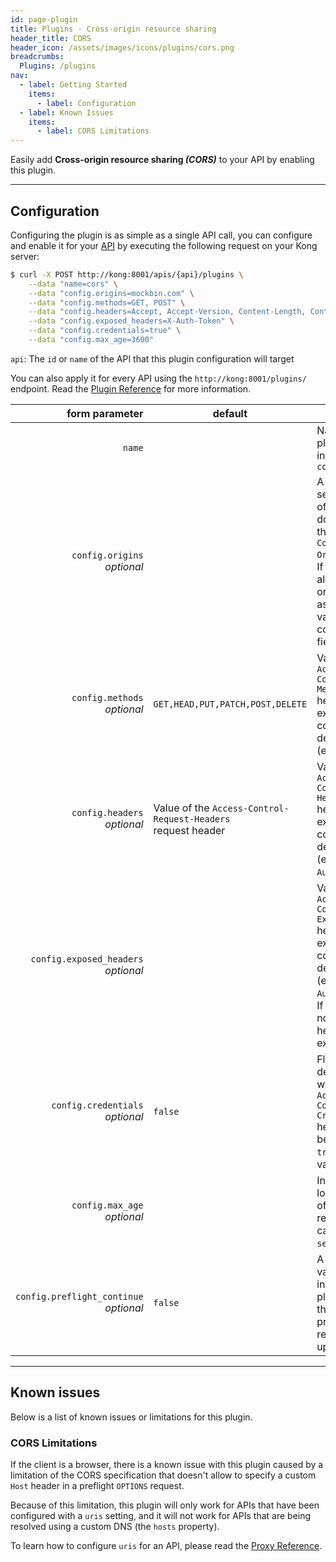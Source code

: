 ```yaml
---
id: page-plugin
title: Plugins - Cross-origin resource sharing
header_title: CORS
header_icon: /assets/images/icons/plugins/cors.png
breadcrumbs:
  Plugins: /plugins
nav:
  - label: Getting Started
    items:
      - label: Configuration
  - label: Known Issues
    items:
      - label: CORS Limitations
---
```


Easily add __Cross-origin resource sharing *(CORS)*__ to your API by enabling
this plugin.

----

## Configuration

Configuring the plugin is as simple as a single API call, you can configure and
enable it for your [API][api-object] by executing the following request on your
Kong server:

```bash
$ curl -X POST http://kong:8001/apis/{api}/plugins \
    --data "name=cors" \
    --data "config.origins=mockbin.com" \
    --data "config.methods=GET, POST" \
    --data "config.headers=Accept, Accept-Version, Content-Length, Content-MD5, Content-Type, Date, X-Auth-Token" \
    --data "config.exposed_headers=X-Auth-Token" \
    --data "config.credentials=true" \
    --data "config.max_age=3600"
```

`api`: The `id` or `name` of the API that this plugin configuration will target

You can also apply it for every API using the `http://kong:8001/plugins/`
endpoint. Read the [Plugin Reference](/docs/latest/admin-api/#add-plugin) for
more information.

form parameter                             | default | description
---:                                       | ---     | ---
`name`                                     |         | Name of the plugin to use, in this case: `cors`
`config.origins`<br>*optional*             |         | A comma-separated list of allows domains for the `Access-Control-Allow-Origin` header. If you wish to allow all origins, add `*` as a single value to this configuration field.
`config.methods`<br>*optional*             | `GET,HEAD,PUT,PATCH,POST,DELETE` | Value for the `Access-Control-Allow-Methods` header, expects a comma delimited string (e.g. `GET,POST`).
`config.headers`<br>*optional*             | Value of the `Access-Control-Request-Headers`<br>request header | Value for the `Access-Control-Allow-Headers` header, expects a comma delimited string (e.g. `Origin, Authorization`).
`config.exposed_headers`<br>*optional*     |         | Value for the `Access-Control-Expose-Headers` header, expects a comma delimited string (e.g. `Origin, Authorization`). If not specified, no custom headers are exposed.
`config.credentials`<br>*optional*         | `false` | Flag to determine whether the `Access-Control-Allow-Credentials` header should be sent with `true` as the value.
`config.max_age`<br>*optional*             |         | Indicated how long the results of the preflight request can be cached, in `seconds`.
`config.preflight_continue`<br>*optional*  | `false` | A boolean value that instructs the plugin to proxy the `OPTIONS` preflight request to the upstream API.

----

## Known issues

Below is a list of known issues or limitations for this plugin.

### CORS Limitations

If the client is a browser, there is a known issue with this plugin caused by a
limitation of the CORS specification that doesn't allow to specify a custom
`Host` header in a preflight `OPTIONS` request.

Because of this limitation, this plugin will only work for APIs that have been
configured with a `uris` setting, and it will not work for APIs that
are being resolved using a custom DNS (the `hosts` property).

To learn how to configure `uris` for an API, please read the [Proxy
Reference][proxy-reference].

[api-object]: /docs/latest/admin-api/#api-object
[configuration]: /docs/latest/configuration
[proxy-reference]: /docs/latest/proxy
